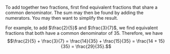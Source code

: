 To add together two fractions, first find equivalent fractions that share a common denominator. The sum may then be found by adding the numerators. You may then want to simplify the result.

For example, to add $\frac{2}{5}$ and $\frac{3}{7}$, we find equivalent fractions that both have a common denominator of $35$. Therefore, we have
$$\frac{2}{5} + \frac{3}{7} = \frac{14}{35} + \frac{15}{35} = \frac{14 + 15}{35} = \frac{29}{35}.$$
